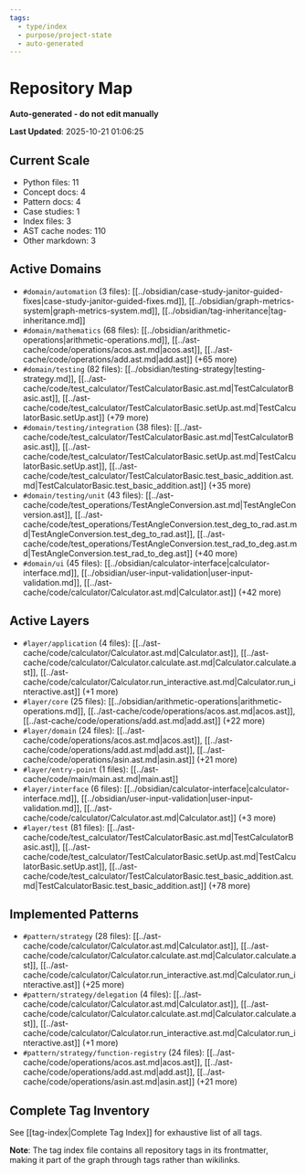 ```yaml
---
tags:
  - type/index
  - purpose/project-state
  - auto-generated
---
```


# Repository Map

**Auto-generated - do not edit manually**

**Last Updated**: 2025-10-21 01:06:25

## Current Scale

- Python files: 11
- Concept docs: 4
- Pattern docs: 4
- Case studies: 1
- Index files: 3
- AST cache nodes: 110
- Other markdown: 3

## Active Domains

- `#domain/automation` (3 files): [[../obsidian/case-study-janitor-guided-fixes|case-study-janitor-guided-fixes.md]], [[../obsidian/graph-metrics-system|graph-metrics-system.md]], [[../obsidian/tag-inheritance|tag-inheritance.md]]
- `#domain/mathematics` (68 files): [[../obsidian/arithmetic-operations|arithmetic-operations.md]], [[../ast-cache/code/operations/acos.ast.md|acos.ast]], [[../ast-cache/code/operations/add.ast.md|add.ast]] (+65 more)
- `#domain/testing` (82 files): [[../obsidian/testing-strategy|testing-strategy.md]], [[../ast-cache/code/test_calculator/TestCalculatorBasic.ast.md|TestCalculatorBasic.ast]], [[../ast-cache/code/test_calculator/TestCalculatorBasic.setUp.ast.md|TestCalculatorBasic.setUp.ast]] (+79 more)
- `#domain/testing/integration` (38 files): [[../ast-cache/code/test_calculator/TestCalculatorBasic.ast.md|TestCalculatorBasic.ast]], [[../ast-cache/code/test_calculator/TestCalculatorBasic.setUp.ast.md|TestCalculatorBasic.setUp.ast]], [[../ast-cache/code/test_calculator/TestCalculatorBasic.test_basic_addition.ast.md|TestCalculatorBasic.test_basic_addition.ast]] (+35 more)
- `#domain/testing/unit` (43 files): [[../ast-cache/code/test_operations/TestAngleConversion.ast.md|TestAngleConversion.ast]], [[../ast-cache/code/test_operations/TestAngleConversion.test_deg_to_rad.ast.md|TestAngleConversion.test_deg_to_rad.ast]], [[../ast-cache/code/test_operations/TestAngleConversion.test_rad_to_deg.ast.md|TestAngleConversion.test_rad_to_deg.ast]] (+40 more)
- `#domain/ui` (45 files): [[../obsidian/calculator-interface|calculator-interface.md]], [[../obsidian/user-input-validation|user-input-validation.md]], [[../ast-cache/code/calculator/Calculator.ast.md|Calculator.ast]] (+42 more)

## Active Layers

- `#layer/application` (4 files): [[../ast-cache/code/calculator/Calculator.ast.md|Calculator.ast]], [[../ast-cache/code/calculator/Calculator.calculate.ast.md|Calculator.calculate.ast]], [[../ast-cache/code/calculator/Calculator.run_interactive.ast.md|Calculator.run_interactive.ast]] (+1 more)
- `#layer/core` (25 files): [[../obsidian/arithmetic-operations|arithmetic-operations.md]], [[../ast-cache/code/operations/acos.ast.md|acos.ast]], [[../ast-cache/code/operations/add.ast.md|add.ast]] (+22 more)
- `#layer/domain` (24 files): [[../ast-cache/code/operations/acos.ast.md|acos.ast]], [[../ast-cache/code/operations/add.ast.md|add.ast]], [[../ast-cache/code/operations/asin.ast.md|asin.ast]] (+21 more)
- `#layer/entry-point` (1 files): [[../ast-cache/code/main/main.ast.md|main.ast]]
- `#layer/interface` (6 files): [[../obsidian/calculator-interface|calculator-interface.md]], [[../obsidian/user-input-validation|user-input-validation.md]], [[../ast-cache/code/calculator/Calculator.ast.md|Calculator.ast]] (+3 more)
- `#layer/test` (81 files): [[../ast-cache/code/test_calculator/TestCalculatorBasic.ast.md|TestCalculatorBasic.ast]], [[../ast-cache/code/test_calculator/TestCalculatorBasic.setUp.ast.md|TestCalculatorBasic.setUp.ast]], [[../ast-cache/code/test_calculator/TestCalculatorBasic.test_basic_addition.ast.md|TestCalculatorBasic.test_basic_addition.ast]] (+78 more)

## Implemented Patterns

- `#pattern/strategy` (28 files): [[../ast-cache/code/calculator/Calculator.ast.md|Calculator.ast]], [[../ast-cache/code/calculator/Calculator.calculate.ast.md|Calculator.calculate.ast]], [[../ast-cache/code/calculator/Calculator.run_interactive.ast.md|Calculator.run_interactive.ast]] (+25 more)
- `#pattern/strategy/delegation` (4 files): [[../ast-cache/code/calculator/Calculator.ast.md|Calculator.ast]], [[../ast-cache/code/calculator/Calculator.calculate.ast.md|Calculator.calculate.ast]], [[../ast-cache/code/calculator/Calculator.run_interactive.ast.md|Calculator.run_interactive.ast]] (+1 more)
- `#pattern/strategy/function-registry` (24 files): [[../ast-cache/code/operations/acos.ast.md|acos.ast]], [[../ast-cache/code/operations/add.ast.md|add.ast]], [[../ast-cache/code/operations/asin.ast.md|asin.ast]] (+21 more)

## Complete Tag Inventory

See [[tag-index|Complete Tag Index]] for exhaustive list of all tags.

**Note**: The tag index file contains all repository tags in its frontmatter, making it part of the graph through tags rather than wikilinks.
